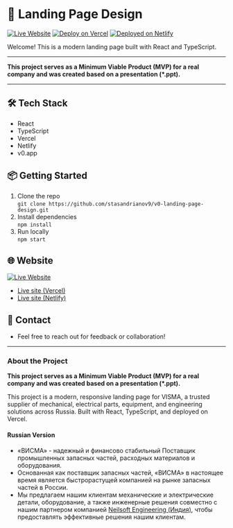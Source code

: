 # 🚀 Landing Page Design

[![Live Website](https://img.shields.io/badge/website-online-brightgreen)](https://vercel.com/stasandrianov9s-projects/v0-landing-page-design)
[![Deploy on Vercel](https://img.shields.io/badge/deployed%20on-vercel-black?logo=vercel)](https://vercel.com/)
[![Deployed on Netlify](https://img.shields.io/badge/deployed%20on-netlify-brightgreen?logo=netlify)](https://visma-supply.netlify.app/)

Welcome! This is a modern landing page built with React and TypeScript.

---

**This project serves as a Minimum Viable Product (MVP) for a real company and was created based on a presentation (*.ppt).**

---

## 🛠️ Tech Stack
- React
- TypeScript
- Vercel
- Netlify
- v0.app

## 📦 Getting Started

1. Clone the repo  
   `git clone https://github.com/stasandrianov9/v0-landing-page-design.git`
2. Install dependencies  
   `npm install`
3. Run locally  
   `npm start`

## 🌐 Website

[![Live Website](https://img.shields.io/badge/website-online-brightgreen)](https://v0-landing-page-design.vercel.app/)

- [Live site (Vercel)](https://v0-landing-page-design.vercel.app/)
- [Live site (Netlify)](https://visma-supply.netlify.app/)

## 🤝 Contact

- Feel free to reach out for feedback or collaboration!

---

### About the Project

**This project serves as a Minimum Viable Product (MVP) for a real company and was created based on a presentation (*.ppt).**

This project is a modern, responsive landing page for VISMA, a trusted supplier of mechanical, electrical parts, equipment, and engineering solutions across Russia. Built with React, TypeScript, and deployed on Vercel.

#### Russian Version

- «ВИСМА» - надежный и финансово стабильный Поставщик промышленных запасных частей, расходных материалов и оборудования.
- Основанная как поставщик запасных частей, «ВИСМА» в настоящее время является быстрорастущей компанией на рынке запасных частей в России.
- Мы предлагаем нашим клиентам механические и электрические детали, оборудование, а также инженерные решения совместно с нашим партнером компанией [Neilsoft Engineering (Индия)](https://neilsoft.com/), чтобы предоставлять эффективные решения нашим клиентам.

